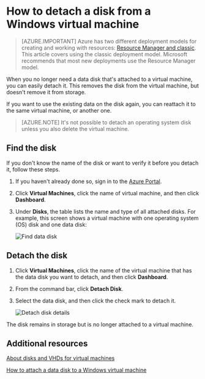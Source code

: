 <properties
    pageTitle="Detach a disk from a Windows VM | Microsoft Azure"
    description="Learn to detach a disk from a virtual machine in Azure using the classic deployment model."
    services="virtual-machines"
    documentationCenter=""
    authors="cynthn"
    manager="timlt"
    editor=""
    tags="azure-service-management"/>

<tags
    ms.service="virtual-machines"
    ms.workload="infrastructure-services"
    ms.tgt_pltfrm="vm-windows"
    ms.devlang="na"
    ms.topic="article"
    ms.date="10/23/2015"
    ms.author="cynthn"/>



# How to detach a disk from a Windows virtual machine
> [AZURE.IMPORTANT] Azure has two different deployment models for creating and working with resources:  [Resource Manager and classic](../resource-manager-deployment-model.md).  This article covers using the classic deployment model. Microsoft recommends that most new deployments use the Resource Manager model.

<properties writer="kathydav" editor="tysonn" manager="timlt" />

When you no longer need a data disk that's attached to a virtual machine, you can easily detach it. This removes the disk from the virtual machine, but doesn't remove it from storage. 

If you want to use the existing data on the disk again, you can reattach it to the same virtual machine, or another one.  

> [AZURE.NOTE] It's not possible to detach an operating system disk unless you also delete the virtual machine.


## Find the disk

If you don't know the name of the disk or want to verify it before you detach it, follow these steps.


1. If you haven't already done so, sign in to the [Azure Portal](http://manage.windowsazure.com).

2. Click **Virtual Machines**, click the name of virtual machine, and then click **Dashboard**.

3. Under **Disks**, the table lists the name and type of all attached disks. For example, this screen shows a virtual machine with one operating system (OS) disk and one data disk:

	![Find data disk](./media/howto-detach-disk-windows-linux/FindDataDisks.png)


## Detach the disk

1. Click **Virtual Machines**, click the name of the virtual machine that has the data disk you want to detach, and then click **Dashboard**.

2. From the command bar, click **Detach Disk**.

3. Select the data disk, and then click the check mark to detach it.

	![Detach disk details](./media/howto-detach-disk-windows-linux/DetachDiskDetails.png)

The disk remains in storage but is no longer attached to a virtual machine.


## Additional resources
[About disks and VHDs for virtual machines](virtual-machines-disks-vhds.md)

[How to attach a data disk to a Windows virtual machine](storage-windows-attach-disk.md)

